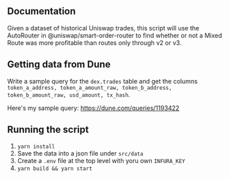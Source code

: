 ## Documentation

Given a dataset of historical Uniswap trades, this script will use the AutoRouter in @uniswap/smart-order-router to find whether or not a Mixed Route was more profitable than routes only through v2 or v3.

## Getting data from Dune
Write a sample query for the `dex.trades` table and get the columns `token_a_address, token_a_amount_raw, token_b_address, token_b_amount_raw, usd_amount, tx_hash`.

Here's my sample query:
https://dune.com/queries/1193422

## Running the script
1. `yarn install`
2. Save the data into a json file under `src/data`
3. Create a `.env` file at the top level with yoru own `INFURA_KEY`
4. `yarn build && yarn start`
